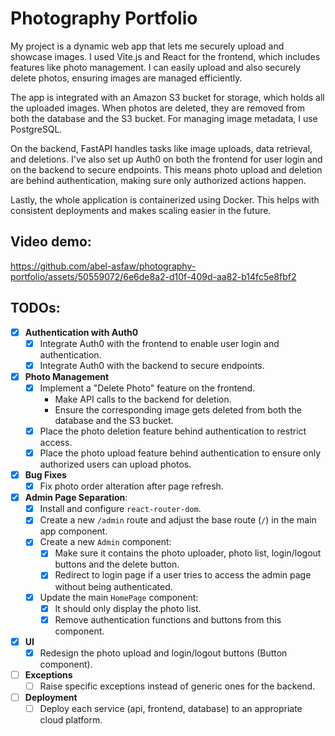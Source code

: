 # Photography Portfolio
My project is a dynamic web app that lets me securely upload and showcase images. I used Vite.js and React for the frontend, which includes features like photo management. I can easily upload and also securely delete photos, ensuring images are managed efficiently.

The app is integrated with an Amazon S3 bucket for storage, which holds all the uploaded images. When photos are deleted, they are removed from both the database and the S3 bucket. For managing image metadata, I use PostgreSQL.

On the backend, FastAPI handles tasks like image uploads, data retrieval, and deletions. I've also set up Auth0 on both the frontend for user login and on the backend to secure endpoints. This means photo upload and deletion are behind authentication, making sure only authorized actions happen.

Lastly, the whole application is containerized using Docker. This helps with consistent deployments and makes scaling easier in the future.

## Video demo:

https://github.com/abel-asfaw/photography-portfolio/assets/50559072/6e6de8a2-d10f-409d-aa82-b14fc5e8fbf2

## TODOs:
- [x] **Authentication with Auth0**
  - [x] Integrate Auth0 with the frontend to enable user login and authentication.
  - [x] Integrate Auth0 with the backend to secure endpoints.

- [x] **Photo Management**
  - [x] Implement a "Delete Photo" feature on the frontend.
    - Make API calls to the backend for deletion.
    - Ensure the corresponding image gets deleted from both the database and the S3 bucket.
  - [x] Place the photo deletion feature behind authentication to restrict access.
  - [x] Place the photo upload feature behind authentication to ensure only authorized users can upload photos.

- [x] **Bug Fixes**
  - [x] Fix photo order alteration after page refresh.

- [x] **Admin Page Separation**:
  - [x] Install and configure `react-router-dom`.
  - [x] Create a new `/admin` route and adjust the base route (`/`) in the main app component.
  - [x] Create a new `Admin` component:
    - [x] Make sure it contains the photo uploader, photo list, login/logout buttons and the delete button.
    - [x] Redirect to login page if a user tries to access the admin page without being authenticated.
  - [x] Update the main `HomePage` component:
    - [x] It should only display the photo list.
    - [x] Remove authentication functions and buttons from this component.

- [x] **UI**
  - [x] Redesign the photo upload and login/logout buttons (Button component).

- [ ] **Exceptions**
  - [ ] Raise specific exceptions instead of generic ones for the backend.

- [ ] **Deployment**
  - [ ] Deploy each service (api, frontend, database) to an appropriate cloud platform.
